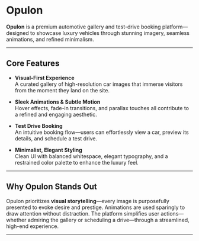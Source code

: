 # Opulon

**Opulon** is a premium automotive gallery and test-drive booking platform—designed to showcase luxury vehicles through stunning imagery, seamless animations, and refined minimalism.

---

## Core Features

-   **Visual-First Experience**  
    A curated gallery of high-resolution car images that immerse visitors from the moment they land on the site.

-   **Sleek Animations & Subtle Motion**  
    Hover effects, fade-in transitions, and parallax touches all contribute to a refined and engaging aesthetic.

-   **Test Drive Booking**  
    An intuitive booking flow—users can effortlessly view a car, preview its details, and schedule a test drive.

-   **Minimalist, Elegant Styling**  
    Clean UI with balanced whitespace, elegant typography, and a restrained color palette to enhance the luxury feel.

---

## Why Opulon Stands Out

Opulon prioritizes **visual storytelling**—every image is purposefully presented to evoke desire and prestige. Animations are used sparingly to draw attention without distraction. The platform simplifies user actions—whether admiring the gallery or scheduling a drive—through a streamlined, high-end experience.

---
